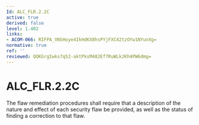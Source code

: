 ```yaml
---
Id: ALC_FLR.2.2C
active: true
derived: false
level: 1.402
links:
- ACOM-066: RIFPA_VNSHoye4IkHdKX8hsPYjFXC42tzOYw1NYunXg=
normative: true
ref: ''
reviewed: QQKGrgIwks7q52-aktPksM482Ef7RuWLkJKh4PW6dmg=
---
```


# ALC_FLR.2.2C

The flaw remediation procedures shall require that a description of the nature and effect of each security flaw be provided, as well as the status of finding a correction to that flaw.